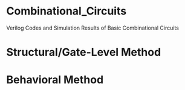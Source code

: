 # Combinational_Circuits
Verilog Codes and Simulation Results of Basic Combinational Circuits
# Structural/Gate-Level Method
# Behavioral Method 
